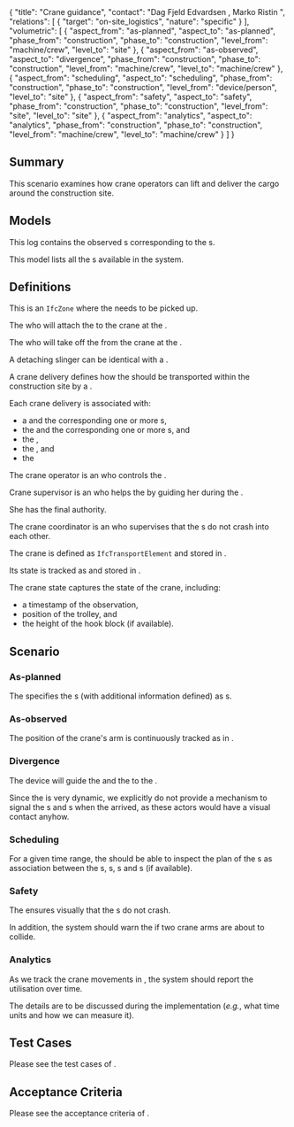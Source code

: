 <rasaeco-meta>
{
    "title": "Crane guidance",
    "contact": "Dag Fjeld Edvardsen <dag.fjeld.edvardsen@catenda.no>, Marko Ristin <rist@zhaw.ch>",
    "relations": [
        { "target": "on-site_logistics", "nature": "specific" }
    ],
    "volumetric": [
        {
            "aspect_from": "as-planned", "aspect_to": "as-planned",
            "phase_from": "construction", "phase_to": "construction",
            "level_from": "machine/crew", "level_to": "site"
        },
        {
            "aspect_from": "as-observed", "aspect_to": "divergence",
            "phase_from": "construction", "phase_to": "construction",
            "level_from": "machine/crew", "level_to": "machine/crew"
        },
        {
            "aspect_from": "scheduling", "aspect_to": "scheduling",
            "phase_from": "construction", "phase_to": "construction",
            "level_from": "device/person", "level_to": "site"
        },
        {
            "aspect_from": "safety", "aspect_to": "safety",
            "phase_from": "construction", "phase_to": "construction",
            "level_from": "site", "level_to": "site"
        },
        {
            "aspect_from": "analytics", "aspect_to": "analytics",
            "phase_from": "construction", "phase_to": "construction",
            "level_from": "machine/crew", "level_to": "machine/crew"
        }
    ]
}
</rasaeco-meta>

## Summary

This scenario examines how crane operators can lift and deliver the cargo around the construction 
site.

## Models

<model name="crane_log">

This log contains the observed <ref name="crane_state" />s corresponding to the
<ref name="crane" />s.
 
</model>

<model name="cranes">

This model lists all the <ref name="crane" />s available in the system.

</model>

## Definitions

<def name="pickup_location">

This is an `IfcZone` where the <ref name="on-site_logistics#delivery" /> needs to be picked up.

</def>

<def name="attaching_slinger">

The <ref name="actor_management#actor" /> who will attach 
the <ref name="on-site_logistics#delivery" /> to the crane at the <ref name="pickup_location" />. 

</def>

<def name="detaching_slinger">

The <ref name="actor_management#actor" /> who will take off 
the <ref name="on-site_logistics#delivery" /> from the crane at 
the <ref name="on-site_logistics#delivery_location" />. 

A detaching slinger can be identical with a <ref name="attaching_slinger" />.

</def>

<def name="crane_delivery">

A crane delivery defines how the <ref name="on-site_logistics#delivery" /> should be transported
within the construction site by a <ref name="crane" />.

Each crane delivery is associated with:
* a <ref name="pickup_location" /> and 
  the corresponding one or more <ref name="attaching_slinger" />s,
* the <ref name="on-site_logistics#delivery_location" /> and 
  the corresponding one or more <ref name="detaching_slinger" />s, and
* the <ref name="crane" />,
* the <ref name="crane_supervisor" />, and 
* the <ref name="crane_operator" />

</def>

<def name="crane_operator">

The crane operator is an <ref name="on-site_logistics#operator" /> who controls the <ref name="crane" />.

</def>

<def name="crane_supervisor">

Crane supervisor is an <ref name="actor_management#actor" /> 
who helps the <ref name="crane_operator" /> by guiding her during 
the <ref name="on-site_logistics#delivery" />.

She has the final authority.

</def>

<def name="crane_coordinator">

The crane coordinator is an <ref name="actor_management#actor" /> who supervises that
the <ref name="crane_operator" />s do not crash into each other.

</def>

<def name="crane">

The crane is defined as `IfcTransportElement` and stored in <modelref name="cranes" />.

Its state is tracked as <ref name="crane_state" /> and stored in <modelref name="crane_log" />. 

</def>

<def name="crane_state">

The crane state captures the state of the crane, including:
* a timestamp of the observation,
* position of the trolley, and
* the height of the hook block (if available).

</def>

## Scenario

### As-planned

<level name="site">The <ref name="on-site_logistics#planner_role" /> specifies the 
<ref name="on-site_logistics#delivery" />s (with additional information
defined) as <ref name="crane_delivery" />s.</level>

### As-observed

<level name="machine">The position of the crane's arm is continuously tracked 
as <ref name="crane_state" /> in <modelref name="crane_log" />.</level>

### Divergence

<level name="machine">

The  device will guide the <ref name="crane_operator" /> and the 
<ref name="crane_supervisor" /> to the <ref name="on-site_logistics#delivery_location" />.

Since the <ref name="crane_delivery" /> is very dynamic, we explicitly do not provide a mechanism
to signal the <ref name="attaching_slinger" />s and <ref name="detaching_slinger" />s when the
<ref name="crane_delivery" /> arrived, as these actors would have a visual contact anyhow.

</level>

### Scheduling

<level name="site">

For a given time range, the <ref name="on-site_logistics#planner_role" /> should be able to inspect
the plan of the <ref name="crane_delivery" />s as association between the <ref name="crane" />s,
<ref name="crane_operator" />s, <ref name="crane_supervisor" />s and 
<ref name="scheduling#task" />s (if available). 

</level>

### Safety

<level name="site">

The <ref name="crane_coordinator" /> ensures visually that the <ref name="crane_operator" />s do not crash.

In addition, the system should warn the <ref name="crane_coordinator" /> if two crane arms are about
to collide.

</level>

### Analytics

<level name="machine">

As we track the crane movements in <modelref name="crane_log" />, the system should report the
<ref name="crane" /> utilisation over time.

The details are to be discussed during the implementation (*e.g.*, what time units and how we
can measure it).

</level>


## Test Cases

Please see the test cases of <scenarioref name="on-site_logistics" />.

## Acceptance Criteria

Please see the acceptance criteria of <scenarioref name="on-site_logistics" />.
